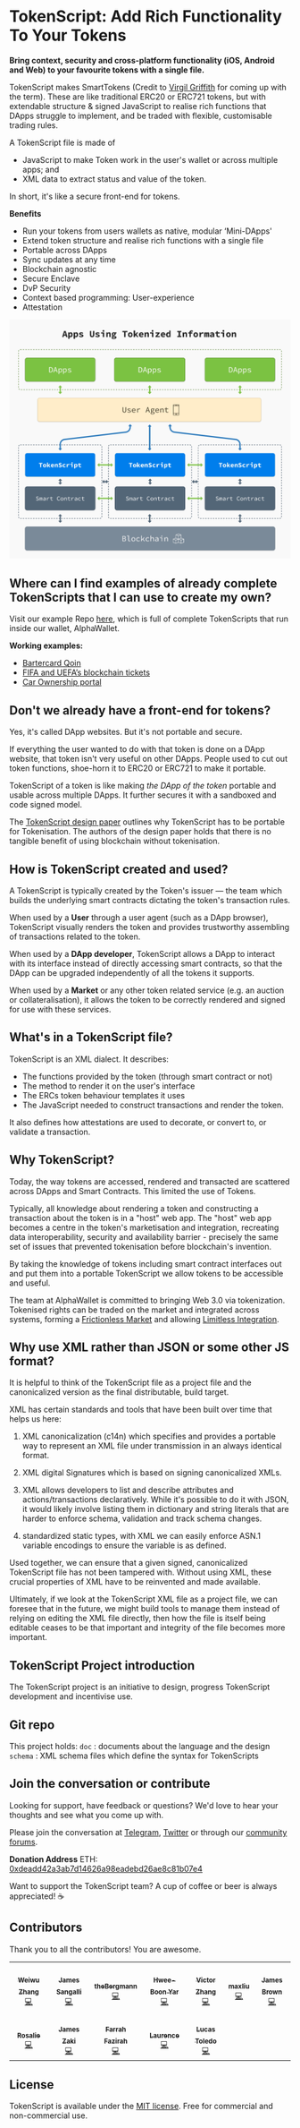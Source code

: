 
# TokenScript: Add Rich Functionality To Your Tokens

**Bring context, security and cross-platform functionality (iOS, Android and Web) to your favourite tokens with a single file.**

TokenScript makes SmartTokens (Credit to [Virgil Griffith](https://twitter.com/virgilgr) for coming up with the term). These are like traditional ERC20 or ERC721 tokens, but with extendable structure & signed JavaScript to realise rich functions that DApps struggle to implement, and be traded with flexible, customisable trading rules.

A TokenScript file is made of
- JavaScript to make Token work in the user's wallet or across multiple apps; and
- XML data to extract status and value of the token.

In short, it's like a secure front-end for tokens.

**Benefits**
-   Run your tokens from users wallets as native, modular ‘Mini-DApps'
-   Extend token structure and realise rich functions with a single file
-   Portable across DApps
-   Sync updates at any time
-   Blockchain agnostic
-   Secure Enclave
-   DvP Security
-   Context based programming: User-experience
-   Attestation

![tokenscript stack alphawallet dapps](/doc/img/readme/tokenscript-stack.jpg)

## Where can I find examples of already complete TokenScripts that I can use to create my own?
Visit our example Repo [here](https://github.com/AlphaWallet/TokenScript-Examples), which is full of complete TokenScripts that run inside our wallet, AlphaWallet.

**Working examples:**
- [Bartercard Qoin](https://play.google.com/store/apps/details?id=com.qoin.wallet&hl=en)
- [FIFA and UEFA’s blockchain tickets](https://apps.apple.com/au/app/shankai/id1492559481)
- [Car Ownership portal](https://github.com/AlphaWallet/TokenScript-Examples/tree/master/examples/Karma)

## Don't we already have a front-end for tokens?

Yes, it's called DApp websites. But it's not portable and secure.

If everything the user wanted to do with that token is done on a DApp website, that token isn't very useful on other DApps. People used to cut out token functions, shoe-horn it to ERC20 or ERC721 to make it portable.

TokenScript of a token is like making _the DApp of the token_ portable and usable across multiple DApps. It further secures it with a sandboxed and code signed model.

The [TokenScript design paper](https://github.com/AlphaWallet/TokenScript/releases) outlines why TokenScript has to be portable for Tokenisation. The authors of the design paper holds that there is no tangible benefit of using blockchain without tokenisation.

## How is TokenScript created and used?

A TokenScript is typically created by the Token's issuer — the team which builds the underlying smart contracts dictating the token's transaction rules.

When used by a **User** through a user agent (such as a DApp browser), TokenScript visually renders the token and provides trustworthy assembling of transactions related to the token.

When used by a **DApp developer**, TokenScript allows a DApp to interact with its interface instead of directly accessing smart contracts, so that the DApp can be upgraded independently of all the tokens it supports.

When used by a **Market** or any other token related service (e.g. an auction or collateralisation), it allows the token to be correctly rendered and signed for use with these services.

## What's in a TokenScript file?

TokenScript is an XML dialect. It describes:

-   The functions provided by the token (through smart contract or not)
-   The method to render it on the user's interface
-   The ERCs token behaviour templates it uses
-   The JavaScript needed to construct transactions and render the token.

It also defines how attestations are used to decorate, or convert to, or validate a transaction.

## Why TokenScript?

Today, the way tokens are accessed, rendered and transacted are scattered across DApps and Smart Contracts. This limited the use of Tokens.

Typically, all knowledge about rendering a token and constructing a transaction about the token is in a "host" web app. The "host" web app becomes a centre in the token's marketisation and integration, recreating data interoperability, security and availability barrier - precisely the same set of issues that prevented tokenisation before blockchain's invention.

By taking the knowledge of tokens including smart contract interfaces out and put them into a portable TokenScript we allow tokens to be accessible and useful.

The team at AlphaWallet is committed to bringing Web 3.0 via tokenization. Tokenised rights can be traded on the market and integrated across systems, forming a [Frictionless Market](https://github.com/AlphaWallet/TokenScript/blob/master/doc/design_paper.md#creating-a-frictionless-market) and allowing [Limitless Integration](https://github.com/AlphaWallet/TokenScript/blob/master/doc/design_paper.md#blockchain-integrates-the-web).

## Why use XML rather than JSON or some other JS format?

It is helpful to think of the TokenScript file as a project file and the canonicalized version as the final distributable, build target.

XML has certain standards and tools that have been built over time that helps us here:

1. XML canonicalization (c14n) which specifies and provides a portable way to represent an XML file under transmission in an always identical format.

2. XML digital Signatures which is based on signing canonicalized XMLs.

3. XML allows developers to list and describe attributes and actions/transactions declaratively. While it's possible to do it with JSON, it would likely involve listing them in dictionary and string literals that are harder to enforce schema, validation and track schema changes.

4. standardized static types, with XML we can easily enforce ASN.1 variable encodings to ensure the variable is as defined.

Used together, we can ensure that a given signed, canonicalized TokenScript file has not been tampered with. Without using XML, these crucial properties of XML have to be reinvented and made available.

Ultimately, if we look at the TokenScript XML file as a project file, we can foresee that in the future, we might build tools to manage them instead of relying on editing the XML file directly, then how the file is itself being editable ceases to be that important and integrity of the file becomes more important.

## TokenScript Project introduction

The TokenScript project is an initiative to design, progress TokenScript development and incentivise use.

## Git repo

This project holds:
`doc` : documents about the language and the design
`schema` : XML schema files which define the syntax for TokenScripts


## Join the conversation or contribute

Looking for support, have feedback or questions? We'd love to hear your thoughts and see what you come up with.

Please join the conversation at [Telegram](https://t.me/AlphaWalletGroup), [Twitter](https://twitter.com/AlphaWallet) or through our [community forums](https://community.tokenscript.org/).

**Donation Address**
ETH: [0xdeadd42a3ab7d14626a98eadebd26ae8c81b07e4](https://etherscan.io/address/0xdeadd42a3ab7d14626a98eadebd26ae8c81b07e4)

Want to support the TokenScript team? A cup of coffee or beer is always appreciated! ☕

## Contributors

Thank you to all the contributors! You are awesome.

<!-- ALL-CONTRIBUTORS-LIST:START - Do not remove or modify this section -->
<!-- prettier-ignore-start -->
<!-- markdownlint-disable -->
<table>
  <tr>
    <td align="center"><a href="https://github.com/colourful-land"><img src="https://avatars3.githubusercontent.com/u/548435?v=4" width="100px;" alt=""/><br /><sub><b>Weiwu Zhang</b></sub></a><br /><a href="https://github.com/AlphaWallet/TokenScript/commits?author=colourful-land" title="Code">💻</a></td>
    <td align="center"><a href="https://github.com/James-Sangalli"><img src="https://avatars0.githubusercontent.com/u/16630514?v=4" width="100px;" alt=""/><br/><sub><b>James Sangalli</b></sub></a><br/><a href="https://github.com/AlphaWallet/TokenScript/commits?author=James-Sangalli" title="Code">💻</a></td>
    <td align="center"><a href="https://github.com/theBergmann"><img src="https://avatars1.githubusercontent.com/u/25482130?s=400&v=4" width="100px;" alt=""/><br /><sub><b>theBergmann</b></sub></a><br /><a href="https://github.com/AlphaWallet/TokenScript/commits?author=theBergmann" title="Code">💻</a></td>
    <td align="center"><a href="https://github.com/hboon"><img src="https://avatars2.githubusercontent.com/u/56189?v=4" width="100px;" alt=""/><br /><sub><b>Hwee-Boon Yar</b></sub></a><br /><a href="#ideas-hboon" title="Code">💻</a></td>
    <td align="center"><a href="https://github.com/zhangzhongnan928"><img src="https://avatars2.githubusercontent.com/u/33795543?v=4" width="100px;" alt=""/><br /><sub><b>Victor Zhang</b></sub></a><br /><a href="#ideas-zhangzhongnan928" title="Code">💻</a></td>
    <td align="center"><a href="https://github.com/liuxiaohao"><img src="https://avatars0.githubusercontent.com/u/1217967?s=400&u=d09aff7ab31b53ffffb2af8bd8d41eda7e3b79fe&v=4" width="100px;" alt=""/><br /><sub><b>maxliu</b></sub></a><br /><a href="https://github.com/AlphaWallet/TokenScript/commits?author=liuxiaohao" title="Code">💻</a></td>
    <td align="center"><a href="https://github.com/JamesSmartCell"><img src="https://avatars2.githubusercontent.com/u/12689544?v=4" width="100px;" alt=""/><br /><sub><b>James Brown</b></sub></a><br /><a href="https://github.com/AlphaWallet/TokenScript/commits?author=JamesSmartCell" title="Code">💻</a></td>
  </tr>
  <tr>
    <td align="center"><a href="https://github.com/developerpeachy"><img src="https://avatars3.githubusercontent.com/u/13824586?s=400&u=329f22d53d8c50f3877f909a6a7f0321d1e215db&v=4" width="100px;" alt=""/><br /><sub><b>Rosalie</b></sub></a><br /><a href="https://github.com/AlphaWallet/TokenScript/commits?author=developerpeachy" title="Code">💻</a></td>
    <td align="center"><a href="http://medium.com/@james.zaki"><img src="https://avatars3.githubusercontent.com/u/939603?v=4" width="100px;" alt=""/><br /><sub><b>James Zaki</b></sub></a><br /><a href="https://github.com/AlphaWallet/alpha-wallet-ios/commits?author=jzaki" title="Code">💻</a></td>
    <td align="center"><a href="https://github.com/farrahfazirah"><img src="https://avatars2.githubusercontent.com/u/20555752?s=460&u=74320573120d8411594a3ffa48e2c6a1a5be3257&v=4" width="100px;" alt=""/><br /><sub><b>Farrah Fazirah</b></sub></a><br /><a href="https://github.com/AlphaWallet/TokenScript/commits?author=farrahfazirah" title="Code">💻</a></td>
    <td align="center"><a href="https://github.com/lanlan3322"><img src="https://avatars0.githubusercontent.com/u/26592081?s=400&u=e70d78508c13db2b533ac081c3677b9aea85c8cf&v=4" width="100px;" alt=""/><br /><sub><b>Laurence</b></sub></a><br /><a href="https://github.com/AlphaWallet/TokenScript/commits?author=lanlan3322" title="Code">💻</a></td>
    <td align="center"><a href="https://github.com/hellolucas"><img src="https://avatars3.githubusercontent.com/u/17125002?v=4" width="100px;" alt=""/><br /><sub><b>Lucas Toledo</b></sub></a><br /><a href="https://github.com/AlphaWallet/TokenScript/commits?author=hellolucas" title="Code">💻</a></td>
  </tr>
</table>

<!-- markdownlint-enable -->
<!-- prettier-ignore-end -->
<!-- ALL-CONTRIBUTORS-LIST:END -->

## License
TokenScript is available under the [MIT license](https://github.com/AlphaWallet/TokenScript/blob/master/LICENSE). Free for commercial and non-commercial use.
